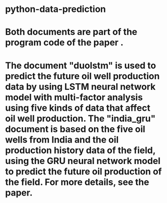 # python-data-prediction
# Both documents are part of the program code of the paper <Prediction of oil well production based on the time series model of optimized recursive neural network>.
# The document "duolstm" is used to predict the future oil well production data by using LSTM neural network model with multi-factor analysis using five kinds of data that affect oil well production. The "india_gru" document is based on the five oil wells from India and the oil production history data of the field, using the GRU neural network model to predict the future oil production of the field. For more details, see the paper.
